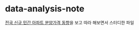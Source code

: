 # data-analysis-note

[전국 신규 민간 아파트 분양가격 동향](https://github.com/corazzon/OpenDataWrangling/blob/master/apt_presale_price.ipynb)을 보고 따라 해보면서 스터디한 파일